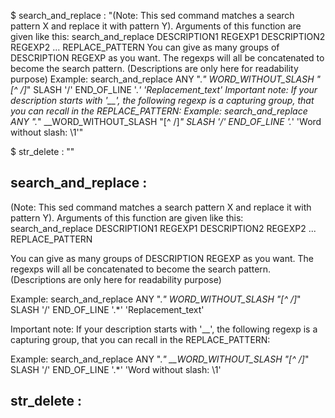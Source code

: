 
$ search_and_replace  : "(Note: This sed command matches a search pattern X and replace it with pattern Y). Arguments of this function are given like this: search_and_replace DESCRIPTION1 REGEXP1 DESCRIPTION2 REGEXP2 ... REPLACE_PATTERN You can give as many groups of DESCRIPTION REGEXP as you want. The regexps will all be concatenated to become the search pattern. (Descriptions are only here for readability purpose) Example: search_and_replace ANY ".*" WORD_WITHOUT_SLASH "[^ /]*" SLASH '/' END_OF_LINE '.*' 'Replacement_text' Important note: If your description starts with '__', the following regexp is a capturing group, that you can recall in the REPLACE_PATTERN: Example: search_and_replace ANY ".*" __WORD_WITHOUT_SLASH "[^ /]*" SLASH '/' END_OF_LINE '.*' 'Word without slash: \1'"

$ str_delete  : ""



## search_and_replace  :

(Note: This sed command matches a search pattern X and replace it with  pattern Y).
Arguments of this function are given like this:
 search_and_replace DESCRIPTION1 REGEXP1 DESCRIPTION2 REGEXP2 ... REPLACE_PATTERN

You can give as many groups of DESCRIPTION REGEXP as you want. The regexps will all be concatenated to become the search pattern. (Descriptions are only here for readability purpose)

Example:
 search_and_replace ANY ".*" WORD_WITHOUT_SLASH "[^ /]*" SLASH '/' END_OF_LINE '.*' 'Replacement_text'

Important note: If your description starts with '__', the following regexp is a capturing group, that you can recall in the REPLACE_PATTERN:

Example:
search_and_replace ANY ".*" __WORD_WITHOUT_SLASH "[^ /]*" SLASH '/' END_OF_LINE '.*' 'Word without slash: \1'


## str_delete  :


